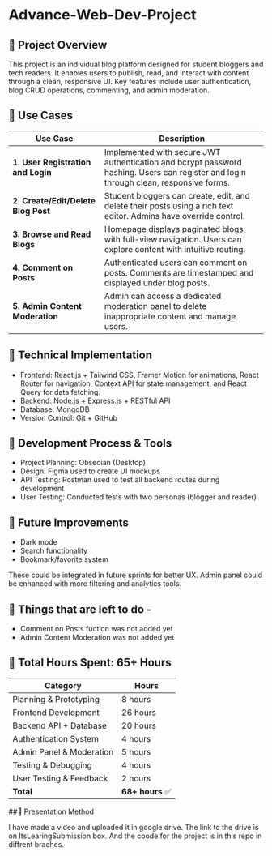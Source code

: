 # Advance-Web-Dev-Project

## 🔹 Project Overview
This project is an individual blog platform designed for student bloggers and tech readers. It enables users to publish, read, and interact with content through a clean, responsive UI. Key features include user authentication, blog CRUD operations, commenting, and admin moderation.

## 🔹 Use Cases

| Use Case                            | Description                                                                                                                           |
| ----------------------------------- | ------------------------------------------------------------------------------------------------------------------------------------- |
| **1. User Registration and Login**  | Implemented with secure JWT authentication and bcrypt password hashing. Users can register and login through clean, responsive forms. |
| **2. Create/Edit/Delete Blog Post** | Student bloggers can create, edit, and delete their posts using a rich text editor. Admins have override control.                     |
| **3. Browse and Read Blogs**        | Homepage displays paginated blogs, with full-view navigation. Users can explore content with intuitive routing.                       |
| **4. Comment on Posts**             | Authenticated users can comment on posts. Comments are timestamped and displayed under blog posts.                                    |
| **5. Admin Content Moderation**     | Admin can access a dedicated moderation panel to delete inappropriate content and manage users.                                       |


## 🔹 Technical Implementation

- Frontend: React.js + Tailwind CSS, Framer Motion for animations, React Router for navigation, Context API for state management, and React Query for data fetching.
- Backend: Node.js + Express.js + RESTful API
- Database: MongoDB
- Version Control: Git + GitHub

## 🔹 Development Process & Tools

- Project Planning: Obsedian (Desktop)
- Design: Figma used to create UI mockups
- API Testing: Postman used to test all backend routes during development
- User Testing: Conducted tests with two personas (blogger and reader)


## 🔹 Future Improvements

- Dark mode
- Search functionality
- Bookmark/favorite system

These could be integrated in future sprints for better UX.
Admin panel could be enhanced with more filtering and analytics tools.

## 🔹 Things that are left to do - 

- Comment on Posts fuction was not added yet
- Admin Content Moderation was not added yet


## 🔹 Total Hours Spent: 65+ Hours

| Category                   | Hours           |
| -------------------------- | --------------- |
| Planning & Prototyping     | 8 hours         |
| Frontend Development       | 26 hours        |
| Backend API + Database     | 20 hours        |
| Authentication System      | 4 hours         |
| Admin Panel & Moderation   | 5 hours         |
| Testing & Debugging        | 4 hours         |
| User Testing & Feedback    | 2 hours         |
| **Total**                  | **68+ hours** ✅ |


##🔹 Presentation Method

I have made a video and uploaded it in google drive. The link to the drive is on ItsLearingSubmission box.
And the coode for the project is in this repo in diffrent braches.

